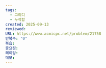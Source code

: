 ```yaml
---
tags:
  - 그리디
  - 누적합
created: 2025-09-13
reviewed:
URL: https://www.acmicpc.net/problem/21758
반복수: "0"
복습:
중요성:
레이팅:
메모:
---
```

